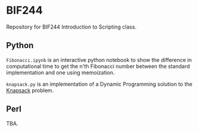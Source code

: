 # BIF244

Repository for BIF244 Introduction to Scripting class.

## Python

`Fibonacci.ipynb` is an interactive python notebook to show the difference in computational time to get the n'th Fibonacci number between the standard implementation and one using memoization.

`knapsack.py` is an implementation of a Dynamic Programming solution to the [Knapsack](https://en.wikipedia.org/wiki/Knapsack_problem) problem.

## Perl

TBA.
